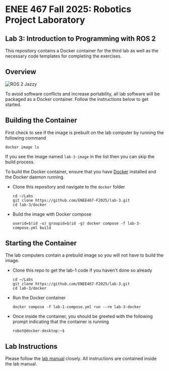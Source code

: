 # ENEE 467 Fall 2025: Robotics Project Laboratory
## Lab 3: Introduction to Programming with ROS 2

This repository contains a Docker container for the third lab as well as the necessary code templates for completing the exercises.

## Overview

![ROS 2 Jazzy](https://img.shields.io/badge/ROS2-Jazzy-orange)

To avoid software conflicts and increase portability, all lab software will be packaged as a Docker container. Follow the instructions below to get started.

## Building the Container

First check to see if the image is prebuilt on the lab computer by running the following command
```
docker image ls
```
If you see the image named `lab-3-image` in the list then you can skip the build process.

To build the Docker container, ensure that you have [Docker](https://www.docker.com/get-started/) installed and the Docker daemon running.
* Clone this repository and navigate to the `docker` folder
    ```
    cd ~/Labs
    git clone https://github.com/ENEE467-F2025/lab-3.git
    cd lab-3/docker
    ```
* Build the image with Docker compose
    ```
    userid=$(id -u) groupid=$(id -g) docker compose -f lab-3-compose.yml build
    ```

## Starting the Container

The lab computers contain a prebuild image so you will not have to build the image.
* Clone this repo to get the lab-1 code if you haven't done so already
    ```
    cd ~/Labs
    git clone https://github.com/ENEE467-F2025/lab-3.git
    cd lab-3/docker
    ```
* Run the Docker container
    ```
    docker compose -f lab-1-compose.yml run --rm lab-3-docker
    ```
* Once inside the container, you should be greeted with the following prompt indicating that the container is running
    ```
    robot@docker-desktop:~$
    ```

## Lab Instructions

Please follow the [lab manual](Lab_3_ROS.pdf) closely. All instructions are contained inside the lab manual.